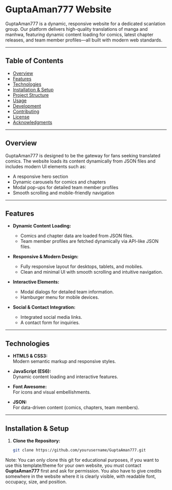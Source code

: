 # GuptaAman777 Website

GuptaAman777 is a dynamic, responsive website for a dedicated scanlation group. Our platform delivers high-quality translations of manga and manhwa, featuring dynamic content loading for comics, latest chapter releases, and team member profiles—all built with modern web standards.

---

## Table of Contents

- [Overview](#overview)
- [Features](#features)
- [Technologies](#technologies)
- [Installation & Setup](#installation--setup)
- [Project Structure](#project-structure)
- [Usage](#usage)
- [Development](#development)
- [Contributing](#contributing)
- [License](#license)
- [Acknowledgments](#acknowledgments)

---

## Overview

GuptaAman777 is designed to be the gateway for fans seeking translated comics. The website loads its content dynamically from JSON files and includes modern UI elements such as:

- A responsive hero section
- Dynamic carousels for comics and chapters
- Modal pop-ups for detailed team member profiles
- Smooth scrolling and mobile-friendly navigation

---

## Features

- **Dynamic Content Loading:**  
  - Comics and chapter data are loaded from JSON files.
  - Team member profiles are fetched dynamically via API-like JSON files.
  
- **Responsive & Modern Design:**  
  - Fully responsive layout for desktops, tablets, and mobiles.
  - Clean and minimal UI with smooth scrolling and intuitive navigation.
  
- **Interactive Elements:**  
  - Modal dialogs for detailed team information.
  - Hamburger menu for mobile devices.
  
- **Social & Contact Integration:**  
  - Integrated social media links.
  - A contact form for inquiries.

---

## Technologies

- **HTML5 & CSS3:**  
  Modern semantic markup and responsive styles.
  
- **JavaScript (ES6):**  
  Dynamic content loading and interactive features.
  
- **Font Awesome:**  
  For icons and visual embellishments.
  
- **JSON:**  
  For data-driven content (comics, chapters, team members).

---

## Installation & Setup

1. **Clone the Repository:**

   ```bash
   git clone https://github.com/yourusername/GuptaAman777.git
   
Note: You can only clone this git for educational purposes, if you want to use this template/theme for your own website, you must contact **GuptaAman777** first and ask for permission. You also have to give credits somewhere in the website where it is clearly visible, with readable font, occupacy, size, and position.
